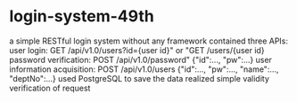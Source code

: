 # login-system-49th
a simple RESTful login system without any framework
contained three APIs: 
    user login: 
        GET /api/v1.0/users?id={user id}" or "GET /users/{user id}
    password verification: 
        POST /api/v1.0/password"
        {"id":..., "pw":...}
    user information acquisition: 
        POST /api/v1.0/users
        {"id":..., "pw":..., "name":..., "deptNo":...}
used PostgreSQL to save the data
realized simple validity verification of request
